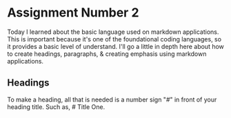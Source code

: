# Assignment Number 2

Today I learned about the basic language used on markdown applications. This is important because it's one of the foundational coding languages, so it provides a basic level of understand. I'll go a little in depth here about how to create headings, paragraphs, & creating emphasis using markdown applications. 

## Headings

To make a heading, all that is needed is a number sign "#" in front of your heading title. Such as, # Title One.
